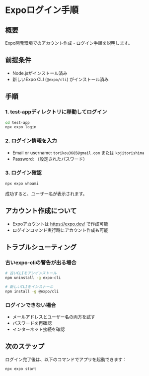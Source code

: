 # Expoログイン手順

## **概要**
Expo開発環境でのアカウント作成・ログイン手順を説明します。

## **前提条件**
- Node.jsがインストール済み
- 新しいExpo CLI (`@expo/cli`) がインストール済み

## **手順**

### **1. test-appディレクトリに移動してログイン**
```bash
cd test-app
npx expo login
```

### **2. ログイン情報を入力**
- Email or username: `torikou3685@gmail.com` または `kojitorishima`
- Password: （設定されたパスワード）

### **3. ログイン確認**
```bash
npx expo whoami
```
成功すると、ユーザー名が表示されます。

## **アカウント作成について**
- Expoアカウントは https://expo.dev/ で作成可能
- ログインコマンド実行時にアカウント作成も可能

## **トラブルシューティング**

### **古いexpo-cliの警告が出る場合**
```bash
# 古いCLIをアンインストール
npm uninstall -g expo-cli

# 新しいCLIをインストール
npm install -g @expo/cli
```

### **ログインできない場合**
- メールアドレスとユーザー名の両方を試す
- パスワードを再確認
- インターネット接続を確認

## **次のステップ**
ログイン完了後は、以下のコマンドでアプリを起動できます：
```bash
npx expo start
``` 